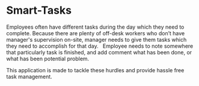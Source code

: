 # Smart-Tasks

Employees often have different tasks during the day which they need to complete. Because there are plenty of off-desk workers who don’t have manager's supervision on-site, manager needs to give them tasks which they need to accomplish for that day.
 
Employee needs to note somewhere that particularly task is finished, and add comment what has been done, or what has been potential problem.

This application is made to tackle these hurdles and provide hassle free task management.
